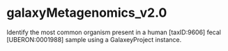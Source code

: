 # galaxyMetagenomics_v2.0
Identify the most common organism present in a human [taxID:9606] fecal [UBERON:0001988] sample using a GalaxeyProject instance.
